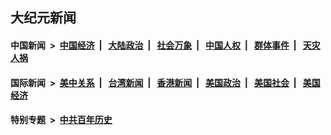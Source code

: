## 大纪元新闻

#### 中国新闻 &nbsp;>&nbsp; [中国经济](indexes/ncid283/README.md?06062045) &nbsp;| &nbsp; [大陆政治](indexes/ncid277/README.md?06062045) &nbsp;| &nbsp; [社会万象](indexes/ncid282/README.md?06062045) &nbsp;| &nbsp; [中国人权](indexes/ncid278/README.md?06062045) &nbsp;| &nbsp; [群体事件](indexes/ncid279/README.md?06062045) &nbsp;| &nbsp; [天灾人祸](indexes/ncid280/README.md?06062045)

#### 国际新闻 &nbsp;>&nbsp; [美中关系](indexes/nf1412576/README.md?06062045) &nbsp;| &nbsp; [台湾新闻](indexes/ncid1349361/README.md?06062045) &nbsp;| &nbsp; [香港新闻](indexes/ncid1349362/README.md?06062045) &nbsp;| &nbsp; [美国政治](indexes/ncid1078159/README.md?06062045) &nbsp;| &nbsp; [美国社会](indexes/ncid1078160/README.md?06062045) &nbsp;| &nbsp; [美国经济](indexes/ncid1078158/README.md?06062045)

#### 特别专题 &nbsp;>&nbsp; [中共百年历史](https://github.com/epoch-news/epoch-special/blob/master/README.md?06062045)  

